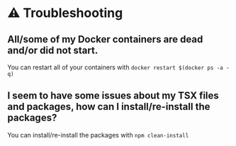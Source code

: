 # ⚠️ Troubleshooting

## All/some of my Docker containers are dead and/or did not start.

You can restart all of your containers with `docker restart $(docker ps -a -q)`

## I seem to have some issues about my TSX files and packages, how can I install/re-install the packages?

You can install/re-install the packages with `npm clean-install`

